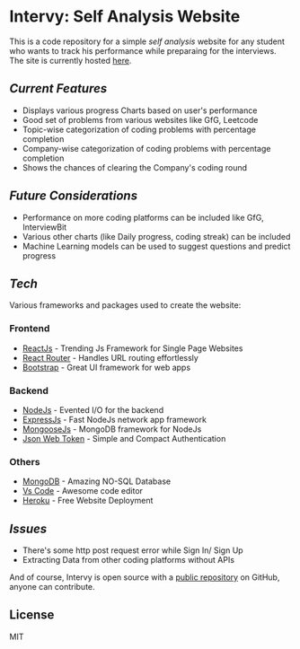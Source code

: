 # Intervy: Self Analysis Website

This is a code repository for a simple _self analysis_ website for any student who wants to track his performance while preparaing for the interviews. The site is currently hosted [here](https://intervy.herokuapp).

## _Current Features_

- Displays various progress Charts based on user's performance
- Good set of problems from various websites like GfG, Leetcode 
- Topic-wise categorization of coding problems with percentage completion
- Company-wise categorization of coding problems with percentage completion
- Shows the chances of clearing the Company's coding round

## _Future Considerations_

- Performance on more coding platforms can be included like GfG, InterviewBit
- Various other charts (like Daily progress, coding streak) can be included
- Machine Learning models can be used to suggest questions and predict progress

## _Tech_

Various frameworks and packages used to create the website:

### Frontend

- [ReactJs] - Trending Js Framework for Single Page Websites
- [React Router] - Handles URL routing effortlessly
- [Bootstrap] - Great UI framework for web apps

### Backend

- [NodeJs] - Evented I/O for the backend
- [ExpressJs] - Fast NodeJs network app framework
- [MongooseJs] - MongoDB framework for NodeJs
- [Json Web Token] - Simple and Compact Authentication

### Others

- [MongoDB] - Amazing NO-SQL Database 
- [Vs Code] - Awesome code editor
- [Heroku] - Free Website Deployment

## _Issues_

- There's some http post request error while Sign In/ Sign Up
- Extracting Data from other coding platforms without APIs

And of course, Intervy is open source with a [public repository] on GitHub, anyone can contribute.

## License

MIT

[//]: #
   [ReactJs]: <https://reactjs.org/>
   [React Router]: <https://www.javatpoint.com/react-router>
   [BootStrap]: <https://getbootstrap.com/>
   [NodeJs]: <http://nodejs.org>
   [ExpressJs]: <http://expressjs.com>
   [MongooseJs]: <https://mongoosejs.com/>
   [Json Web Token]: <https://jwt.io/>
   [MongoDB]: <https://www.mongodb.com/>
   [Vs Code]: <https://code.visualstudio.com/>
   [Heroku]: <https://www.heroku.com>
   [public repository]: <https://github.com/Rahulk990/Intervy>

